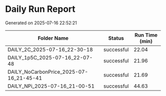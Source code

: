 # Daily Run Report
Generated on 2025-07-16 22:52:21

| Folder Name | Status     | Run Time (min) |
|-------------|------------|----------------|
| DAILY_2C_2025-07-16_22-30-18 | successful | 22.04 |
| DAILY_1p5C_2025-07-16_22-07-48 | successful | 21.96 |
| DAILY_NoCarbonPrice_2025-07-16_21-45-41 | successful | 21.69 |
| DAILY_NPi_2025-07-16_21-00-51 | successful | 44.63 |